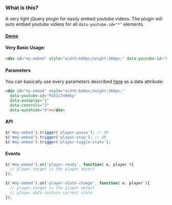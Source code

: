 ### What is this?
A very light jQuery plugin for easily embed youtube videos. The plugin will auto embed youtube videos for all `data-youtube-id="*"` elements.

#### [Demo](http://iamntz.github.com/youtubeEmbed/)

#### Very Basic Usage:

```html
<div id="my-embed" style="width:640px;height:360px;" data-youtube-id="PSX2iTnN4hg"></div>
```

#### Parameters

You can basically use every parameters described [here](https://developers.google.com/youtube/player_parameters) as a data attribute:
```html
<div id="my-embed" style="width:640px;height:360px;" 
  data-youtube-id="PSX2iTnN4hg"
  data-autoplay="1"
  data-controls="2"
  data-autohide="0"></div>
```



#### API
```javascript
$('#my-embed').trigger('player-pause'); // OR
$('#my-embed').trigger('player-stop'); // OR
$('#my-embed').trigger('player-toggle-state');
```

#### Events
```javascript
$('#my-embed').on('player-ready', function( e, player ){
  // player.target is the player object
});

$('#my-embed').on('player-state-change', function( e, player ){
  // player.target is the player object
  // player.data contain current state
});

```
